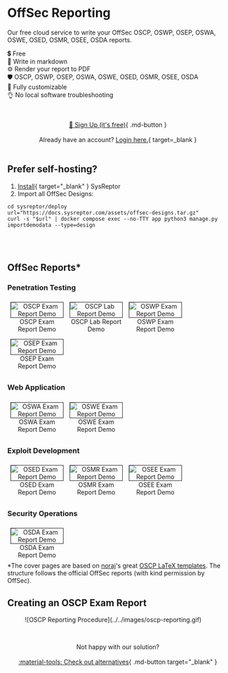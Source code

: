 # OffSec Reporting

Our free cloud service to write your OffSec OSCP, OSWP, OSEP, OSWA, OSWE, OSED, OSMR, OSEE, OSDA reports.

💲 Free  
📝 Write in markdown  
⚙️ Render your report to PDF  
🛡️ OSCP, OSWP, OSEP, OSWA, OSWE, OSED, OSMR, OSEE, OSDA  
🚀 Fully customizable  
👌 No local software troubleshooting

<br><div style="text-align:center">[:rocket: Sign Up (it's free)](https://oscp.sysreptor.com/oscp/signup/){ .md-button }</div>
<br><div style="text-align:center">Already have an account? [Login here.](https://labs.sysre.pt){ target=_blank }</div>
<br>

## Prefer self-hosting?
1. [Install](../../setup/installation.md){ target="_blank" } SysReptor
2. Import all OffSec Designs:

```shell
cd sysreptor/deploy
url="https://docs.sysreptor.com/assets/offsec-designs.tar.gz"
curl -s "$url" | docker compose exec --no-TTY app python3 manage.py importdemodata --type=design
```

<br><br>

## OffSec Reports*
### Penetration Testing
<div style="text-align:center">
<a href="/assets/reports/OSCP-Exam-Report.pdf" target="_blank">
    <figure style="float:left;width:24%;margin:0.5em;">
        <img alt="OSCP Exam Report Demo" src="/assets/reports/OSCP-Exam-Report-Preview.png" style="border:1px solid;" />
        <figcaption>OSCP Exam Report Demo</figcaption>
    </figure>
</a>
<a href="/assets/reports/OSCP-Lab-Report.pdf" target="_blank">
    <figure style="float:left;width:24%;margin:0.5em;">
        <img alt="OSCP Lab Report Demo" src="/assets/reports/OSCP-Lab-Report-Preview.png" style="border:1px solid;" />
        <figcaption>OSCP Lab Report Demo</figcaption>
    </figure>
</a>
<a href="/assets/reports/OSWP-Exam-Report.pdf" target="_blank">
    <figure style="float:left;width:24%;margin:0.5em;">
        <img alt="OSWP Exam Report Demo" src="/assets/reports/OSWP-Exam-Report-Preview.png" style="border:1px solid;" />
        <figcaption>OSWP Exam Report Demo</figcaption>
    </figure>
</a>
<a href="/assets/reports/OSEP-Exam-Report.pdf" target="_blank">
    <figure style="float:left;width:24%;margin:0.5em;">
        <img alt="OSEP Exam Report Demo" src="/assets/reports/OSEP-Exam-Report-Preview.png" style="border:1px solid;" />
        <figcaption>OSEP Exam Report Demo</figcaption>
    </figure>
</a>
</div>
<br style="clear:both" />

### Web Application
<div style="text-align:center">
<a href="/assets/reports/OSWA-Exam-Report.pdf" target="_blank">
    <figure style="float:left;width:24%;margin:0.5em;">
        <img alt="OSWA Exam Report Demo" src="/assets/reports/OSWA-Exam-Report-Preview.png" style="border:1px solid;" />
        <figcaption>OSWA Exam Report Demo</figcaption>
    </figure>
</a>
<a href="/assets/reports/OSWE-Exam-Report.pdf" target="_blank">
    <figure style="float:left;width:24%;margin:0.5em;">
        <img alt="OSWE Exam Report Demo" src="/assets/reports/OSWE-Exam-Report-Preview.png" style="border:1px solid;" />
        <figcaption>OSWE Exam Report Demo</figcaption>
    </figure>
</a>
</div>
<br style="clear:both" />

### Exploit Development
<div style="text-align:center">
<a href="/assets/reports/OSED-Exam-Report.pdf" target="_blank">
    <figure style="float:left;width:24%;margin:0.5em;">
        <img alt="OSED Exam Report Demo" src="/assets/reports/OSED-Exam-Report-Preview.png" style="border:1px solid;" />
        <figcaption>OSED Exam Report Demo</figcaption>
    </figure>
</a>
<a href="/assets/reports/OSMR-Exam-Report.pdf" target="_blank">
    <figure style="float:left;width:24%;margin:0.5em;">
        <img alt="OSMR Exam Report Demo" src="/assets/reports/OSMR-Exam-Report-Preview.png" style="border:1px solid;" />
        <figcaption>OSMR Exam Report Demo</figcaption>
    </figure>
</a>
<a href="/assets/reports/OSEE-Exam-Report.pdf" target="_blank">
    <figure style="float:left;width:24%;margin:0.5em;">
        <img alt="OSEE Exam Report Demo" src="/assets/reports/OSEE-Exam-Report-Preview.png" style="border:1px solid;" />
        <figcaption>OSEE Exam Report Demo</figcaption>
    </figure>
</a>
</div>
<br style="clear:both" />

### Security Operations
<div style="text-align:center">
<a href="/assets/reports/OSDA-Exam-Report.pdf" target="_blank">
    <figure style="float:left;width:24%;margin:0.5em;">
        <img alt="OSDA Exam Report Demo" src="/assets/reports/OSDA-Exam-Report-Preview.png" style="border:1px solid;" />
        <figcaption>OSDA Exam Report Demo</figcaption>
    </figure>
</a>
</div>

<br style="clear:both" />
*The cover pages are based on <a href="https://twitter.com/noraj_rawsec" target="_blank">noraj</a>'s great <a href="https://github.com/noraj/OSCP-Exam-Report-Template-Markdown" target="_blank">OSCP LaTeX templates</a>. The structure follows the official OffSec reports (with kind permission by OffSec).

## Creating an OSCP Exam Report
<figure markdown>
  ![OSCP Reporting Procedure](../../images/oscp-reporting.gif)
</figure>

<br><div style="text-align:center">
    Not happy with our solution?<br><br>
    [:material-tools: Check out alternatives](oscp-reporting-tools.md){ .md-button target="_blank" }
</div>
